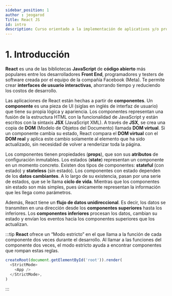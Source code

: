 ```yaml
---
sidebar_position: 1
author : jeogarod
Title: React JS
id: intro
description: Curso orientado a la implementación de aplicativos y/o proyectos en React JS haciendo uso de Vite
---
```


# 1. Introducción

**React** es una de las bibliotecas **JavaScript** de **código abierto** más populares entre los desarrolladores **Front End**, programadores y testers de software creada por el equipo de la compañía Facebook (Meta). Te permite crear **interfaces de usuario interactivas**, ahorrando tiempo y reduciendo los costos de desarrollo. 

Las aplicaciones de React están hechas a partir de **componentes**. Un **componente** es una pieza de UI (siglas en inglés de interfaz de usuario) que tiene su propia lógica y apariencia. Los componentes representan una fusión de la estructura HTML con la funcionalidad de JavaScript y están escritos con la sintaxis **JSX** (JavaScript XML). A través de **JSX**, se crea una copia de **DOM** (Modelo de Objetos del Documento) llamada **DOM virtual**. Si un componente cambia su estado, React compara el **DOM virtual** con el **DOM real** y aplica este cambio solamente al elemento que ha sido actualizado, sin necesidad de volver a renderizar toda la página.

Los componentes tienen propiedades (**props**), que son sus **atributos** de configuración inmutables. Los estados (**state**) representan un componente en un momento concreto. Existen dos tipos de componentes: **stateful** (con estado) y **stateless** (sin estado). Los componentes con estado dependen de los **datos cambiantes**. A lo largo de su existencia, pasan por una serie de estados, que se le llama **ciclo de vida**. Mientras que los componentes sin estado son más simples, pues únicamente representan la información que les llega como parámetros.

Además, React tiene un **flujo de datos unidireccional**. Es decir, los datos se transmiten en una dirección desde los **componentes superiores** hasta los inferiores. Los **componentes inferiores** procesan los datos, cambian su estado y envían los eventos hacia los componentes superiores que los actualizan.

:::tip
**React** ofrece un “Modo estricto” en el que llama a la función de cada componente dos veces durante el desarrollo. Al llamar a las funciones del componente dos veces, el modo estricto ayuda a encontrar componentes que rompan estas reglas.

```javascript
createRoot(document.getElementById('root')).render(
  <StrictMode>
    <App />
  </StrictMode>,
)
```
:::